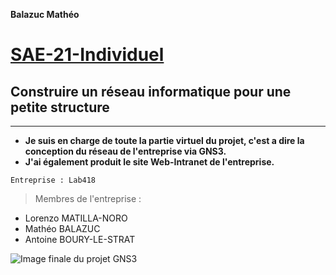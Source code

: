 **Balazuc Mathéo**
# [SAE-21-Individuel](https://github.com/matheobalazuc/SAE-21-Individuel)
## Construire un réseau informatique pour une petite structure
---

 - **Je suis en charge de toute la partie virtuel du projet, c'est a dire la conception du réseau de l'entreprise via GNS3.**
 - **J'ai également produit le site Web-Intranet de l'entreprise.**


```Entreprise : Lab418```

> Membres de l'entreprise : 
* Lorenzo MATILLA-NORO
* Mathéo BALAZUC
* Antoine BOURY-LE-STRAT

![Image finale du projet GNS3](../SAE-21-Individuel/Image%20de%20l'%C3%A9volution%20du%20projet%20GNS3/Capture%20finale%20du%20projet%20GNS3-Lab418.png "Image finale du projet GNS3")
